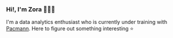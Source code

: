 ### Hi!, I'm Zora 👋👩‍💻

I'm a data analytics enthusiast who is currently under training with <a href="https://pacmann.io/">Pacmann</a>. Here to figure out something interesting ⭐
